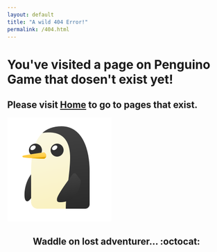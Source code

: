 ```yaml
---
layout: default
title: "A wild 404 Error!"
permalink: /404.html
---
```


# You've visited a page on Penguino Game that dosen't exist yet!
## Please visit [Home](https://penguinogame.me) to go to pages that exist.

<img title="Penguin" alt="Penguin" src="/images/penguin.png">

<h2 style="text-align: center;" markdown="1">Waddle on lost adventurer... :octocat:</h2>